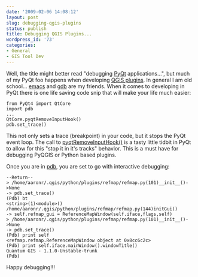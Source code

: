```yaml
---
date: '2009-02-06 14:08:12'
layout: post
slug: debugging-qgis-plugins
status: publish
title: Debugging QGIS Plugins...
wordpress_id: '73'
categories:
- General
- GIS Tool Dev
---
```


Well, the title might better read "debugging [PyQt](http://www.riverbankcomputing.co.uk/software/pyqt/intro) applications...", but much of my PyQt foo happens when developing [QGIS plugins](http://qgisplugins.z-pulley.com/). In general I am old school... [emacs](http://www.gnu.org/software/emacs/) and [gdb](http://www.gnu.org/software/gdb/) are my friends. When it comes to developing in PyQt there is one life saving code snip that will make your life much easier:

    
    from PyQt4 import QtCore
    import pdb
    ...
    QtCore.pyqtRemoveInputHook()
    pdb.set_trace()


This not only sets a trace (breakpoint) in your code, but it stops the PyQt event loop. The call to [pyqtRemoveInputHook()](http://www.riverbankcomputing.co.uk/static/Docs/PyQt4/pyqt4ref.html#using-pyqt-from-the-python-shell) is a tasty little tidbit in PyQt to allow for this "stop it in it's tracks" behavior.  This is a must have for debugging PyQGIS or Python based plugins.

Once you are in [pdb](http://docs.python.org/library/pdb.html), you are set to go with interactive debugging:

    
    --Return--
    > /home/aaronr/.qgis/python/plugins/refmap/refmap.py(101)__init__()->None
    -> pdb.set_trace()
    (Pdb) bt
    <string>(1)<module>()
    /home/aaronr/.qgis/python/plugins/refmap/refmap.py(144)initGui()
    -> self.refmap_gui = ReferenceMapWindow(self.iface,flags,self)
    > /home/aaronr/.qgis/python/plugins/refmap/refmap.py(101)__init__()->None
    -> pdb.set_trace()
    (Pdb) print self
    <refmap.refmap.ReferenceMapWindow object at 0x8cc6c2c>
    (Pdb) print self.iface.mainWindow().windowTitle()
    Quantum GIS - 1.1.0-Unstable-trunk
    (Pdb)


Happy debugging!!!

